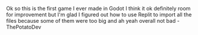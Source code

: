 Ok so this is the first game I ever made in Godot I think it ok definitely room for improvement but I'm glad I figured out how to use Replit to import all the files because some of them were too big and ah yeah overall not bad - ThePotatoDev

